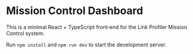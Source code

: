 # Mission Control Dashboard

This is a minimal React + TypeScript front‑end for the Link Profiler Mission Control system.

Run `npm install` and `npm run dev` to start the development server.
